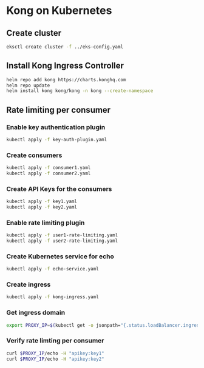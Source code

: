 # Kong on Kubernetes

## Create cluster

```bash
eksctl create cluster -f ../eks-config.yaml
```

## Install Kong Ingress Controller

```bash
helm repo add kong https://charts.konghq.com
helm repo update
helm install kong kong/kong -n kong --create-namespace
```

## Rate limiting per consumer

### Enable key authentication plugin

```bash
kubectl apply -f key-auth-plugin.yaml
```

### Create consumers

```bash
kubectl apply -f consumer1.yaml
kubectl apply -f consumer2.yaml
```

### Create API Keys for the consumers

```bash
kubectl apply -f key1.yaml
kubectl apply -f key2.yaml
```

### Enable rate limiting plugin

```bash
kubectl apply -f user1-rate-limiting.yaml
kubectl apply -f user2-rate-limiting.yaml
```

### Create Kubernetes service for echo

```bash
kubectl apply -f echo-service.yaml
```

### Create ingress

```bash
kubectl apply -f kong-ingress.yaml
```

### Get ingress domain

```bash
export PROXY_IP=$(kubectl get -o jsonpath="{.status.loadBalancer.ingress[0].hostname}" service -n kong kong-kong-proxy)
```

### Verify rate limting per consumer

```bash
curl $PROXY_IP/echo -H "apikey:key1"
curl $PROXY_IP/echo -H "apikey:key2"
```